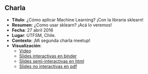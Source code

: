 ## Charla
* **Título**: ¿Cómo aplicar Machine Learning? ¡Con la libraría sklearn!
* **Resumen**: ¿Como usar sklearn? ¡Acá lo veremos!
* **Fecha**: 27 abril 2016
* **Lugar**: UTFSM, Chile.
* **Contexto**: ¡Mi segunda charla meetup!
* **Visualización**:
  * [Video](https://www.youtube.com/watch?v=IenniV-KM6A)
  * [Slides interactivas en binder](https://mybinder.org/v2/gh/sebastiandres/talk_2016_04_python_meetup_sklearn/main?filepath=meetup.ipynb)
  * [Slides semi-interactivas en html](https://sebastiandres.github.io/talk_2016_04_python_meetup_sklearn/slides.html)
  * [Slides no interactivas en pdf](https://github.com/sebastiandres/talk_2016_04_python_meetup_sklearn/raw/main/slides.pdf)
